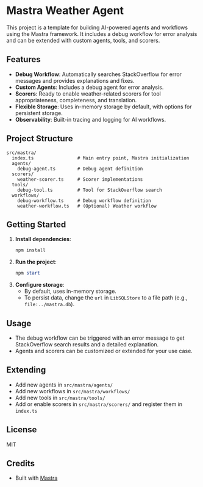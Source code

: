 # Mastra Weather Agent

This project is a template for building AI-powered agents and workflows using the Mastra framework. It includes a debug workflow for error analysis and can be extended with custom agents, tools, and scorers.

## Features

- **Debug Workflow**: Automatically searches StackOverflow for error messages and provides explanations and fixes.
- **Custom Agents**: Includes a debug agent for error analysis.
- **Scorers**: Ready to enable weather-related scorers for tool appropriateness, completeness, and translation.
- **Flexible Storage**: Uses in-memory storage by default, with options for persistent storage.
- **Observability**: Built-in tracing and logging for AI workflows.

## Project Structure

```
src/mastra/
  index.ts                # Main entry point, Mastra initialization
  agents/
    debug-agent.ts        # Debug agent definition
  scorers/
    weather-scorer.ts     # Scorer implementations
  tools/
    debug-tool.ts         # Tool for StackOverflow search
  workflows/
    debug-workflow.ts     # Debug workflow definition
    weather-workflow.ts   # (Optional) Weather workflow
```

## Getting Started

1. **Install dependencies**:
   ```powershell
   npm install
   ```
2. **Run the project**:
   ```powershell
   npm start
   ```
3. **Configure storage**:
   - By default, uses in-memory storage.
   - To persist data, change the `url` in `LibSQLStore` to a file path (e.g., `file:../mastra.db`).

## Usage

- The debug workflow can be triggered with an error message to get StackOverflow search results and a detailed explanation.
- Agents and scorers can be customized or extended for your use case.

## Extending

- Add new agents in `src/mastra/agents/`
- Add new workflows in `src/mastra/workflows/`
- Add new tools in `src/mastra/tools/`
- Add or enable scorers in `src/mastra/scorers/` and register them in `index.ts`

## License

MIT

## Credits

- Built with [Mastra](https://mastra.ai)
